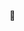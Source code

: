 👻

<!---
chrismichaelaoun/chrismichaelaoun is a ✨ special ✨ repository because its `README.md` (this file) appears on your GitHub profile.
You can click the Preview link to take a look at your changes.
--->
